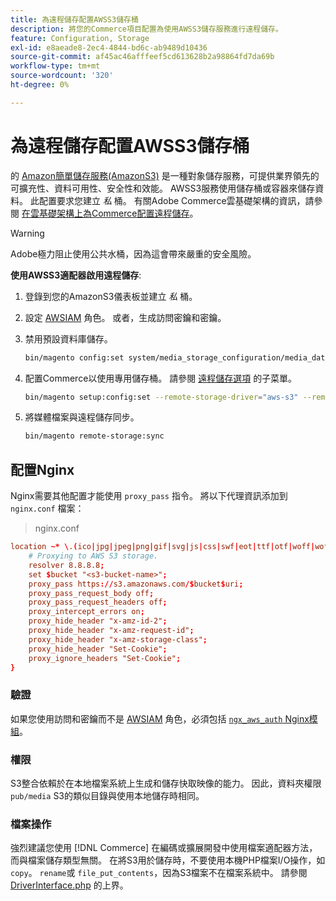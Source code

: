 ```yaml
---
title: 為遠程儲存配置AWSS3儲存桶
description: 將您的Commerce項目配置為使用AWSS3儲存服務進行遠程儲存。
feature: Configuration, Storage
exl-id: e8aeade8-2ec4-4844-bd6c-ab9489d10436
source-git-commit: af45ac46afffeef5cd613628b2a98864fd7da69b
workflow-type: tm+mt
source-wordcount: '320'
ht-degree: 0%

---
```


# 為遠程儲存配置AWSS3儲存桶

的 [Amazon簡單儲存服務(AmazonS3)][AWS S3] 是一種對象儲存服務，可提供業界領先的可擴充性、資料可用性、安全性和效能。 AWSS3服務使用儲存桶或容器來儲存資料。 此配置要求您建立 _私_ 桶。 有關Adobe Commerce雲基礎架構的資訊，請參閱 [在雲基礎架構上為Commerce配置遠程儲存](cloud-support.md)。

>[!WARNING]
>
>Adobe極力阻止使用公共水桶，因為這會帶來嚴重的安全風險。

**使用AWSS3適配器啟用遠程儲存**:

1. 登錄到您的AmazonS3儀表板並建立 _私_ 桶。

1. 設定 [AWSIAM] 角色。 或者，生成訪問密鑰和密鑰。

1. 禁用預設資料庫儲存。

   ```bash
   bin/magento config:set system/media_storage_configuration/media_database 0
   ```

1. 配置Commerce以使用專用儲存桶。 請參閱 [遠程儲存選項](remote-storage.md#remote-storage-options) 的子菜單。

   ```bash
   bin/magento setup:config:set --remote-storage-driver="aws-s3" --remote-storage-bucket="<bucket-name>" --remote-storage-region="<region-name>" --remote-storage-prefix="<optional-prefix>" --remote-storage-key=<optional-access-key> --remote-storage-secret=<optional-secret-key> -n
   ```

1. 將媒體檔案與遠程儲存同步。

   ```bash
   bin/magento remote-storage:sync
   ```

## 配置Nginx

Nginx需要其他配置才能使用 `proxy_pass` 指令。 將以下代理資訊添加到 `nginx.conf` 檔案：

>nginx.conf

```conf
location ~* \.(ico|jpg|jpeg|png|gif|svg|js|css|swf|eot|ttf|otf|woff|woff2)$ {
    # Proxying to AWS S3 storage.
    resolver 8.8.8.8;
    set $bucket "<s3-bucket-name>";
    proxy_pass https://s3.amazonaws.com/$bucket$uri;
    proxy_pass_request_body off;
    proxy_pass_request_headers off;
    proxy_intercept_errors on;
    proxy_hide_header "x-amz-id-2";
    proxy_hide_header "x-amz-request-id";
    proxy_hide_header "x-amz-storage-class";
    proxy_hide_header "Set-Cookie";
    proxy_ignore_headers "Set-Cookie";
}
```

### 驗證

如果您使用訪問和密鑰而不是 [AWSIAM] 角色，必須包括 [`ngx_aws_auth` Nginx模組][ngx repo]。

### 權限

S3整合依賴於在本地檔案系統上生成和儲存快取映像的能力。 因此，資料夾權限 `pub/media` S3的類似目錄與使用本地儲存時相同。

### 檔案操作

強烈建議您使用 [!DNL Commerce] 在編碼或擴展開發中使用檔案適配器方法，而與檔案儲存類型無關。 在將S3用於儲存時，不要使用本機PHP檔案I/O操作，如 `copy`。 `rename`或 `file_put_contents`，因為S3檔案不在檔案系統中。 請參閱 [DriverInterface.php](https://github.com/magento/magento2/blob/2.4-develop/lib/internal/Magento/Framework/Filesystem/DriverInterface.php#L18) 的上界。

<!-- link definitions -->

[AWS S3]: https://aws.amazon.com/s3
[AWSIAM]: https://aws.amazon.com/iam/
[ngx repo]: https://github.com/anomalizer/ngx_aws_auth
